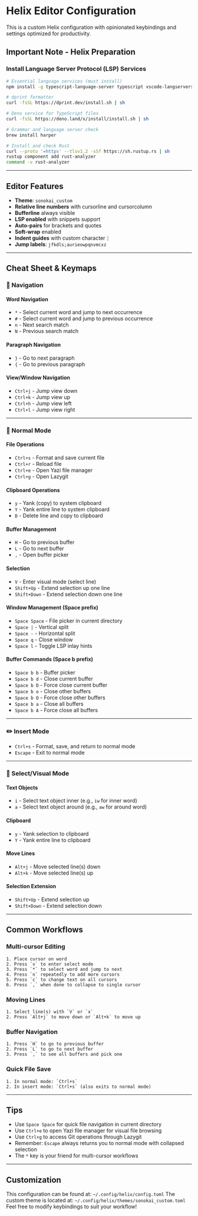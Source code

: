 # Helix Editor Configuration

This is a custom Helix configuration with opinionated keybindings and settings optimized for productivity.

## Important Note - Helix Preparation

### Install Language Server Protocol (LSP) Services

```sh
# Essential language services (must install)
npm install -g typescript-language-server typescript vscode-langservers-extracted emmet-ls prettier @postgrestools/postgrestools sql-formatter

# dprint formatter
curl -fsSL https://dprint.dev/install.sh | sh

# Deno service for TypeScript files
curl -fsSL https://deno.land/x/install/install.sh | sh

# Grammar and language server check
brew install harper

# Install and check Rust
curl --proto '=https' --tlsv1.2 -sSf https://sh.rustup.rs | sh
rustup component add rust-analyzer
command -v rust-analyzer
```

---

## Editor Features

- **Theme**: `sonokai_custom`
- **Relative line numbers** with cursorline and cursorcolumn
- **Bufferline** always visible
- **LSP enabled** with snippets support
- **Auto-pairs** for brackets and quotes
- **Soft-wrap** enabled
- **Indent guides** with custom character `┊`
- **Jump labels**: `jfkdls;aurieowpqnvmcxz`

---

## Cheat Sheet & Keymaps

### 🎯 Navigation

#### Word Navigation
- `*` - Select current word and jump to next occurrence
- `#` - Select current word and jump to previous occurrence
- `n` - Next search match
- `N` - Previous search match

#### Paragraph Navigation
- `}` - Go to next paragraph
- `{` - Go to previous paragraph

#### View/Window Navigation
- `Ctrl+j` - Jump view down
- `Ctrl+k` - Jump view up
- `Ctrl+h` - Jump view left
- `Ctrl+l` - Jump view right

---

### 📝 Normal Mode

#### File Operations
- `Ctrl+s` - Format and save current file
- `Ctrl+r` - Reload file
- `Ctrl+e` - Open Yazi file manager
- `Ctrl+g` - Open Lazygit

#### Clipboard Operations
- `y` - Yank (copy) to system clipboard
- `Y` - Yank entire line to system clipboard
- `D` - Delete line and copy to clipboard

#### Buffer Management
- `H` - Go to previous buffer
- `L` - Go to next buffer
- `,` - Open buffer picker

#### Selection
- `V` - Enter visual mode (select line)
- `Shift+Up` - Extend selection up one line
- `Shift+Down` - Extend selection down one line

#### Window Management (Space prefix)
- `Space Space` - File picker in current directory
- `Space |` - Vertical split
- `Space -` - Horizontal split
- `Space q` - Close window
- `Space l` - Toggle LSP inlay hints

#### Buffer Commands (Space b prefix)
- `Space b b` - Buffer picker
- `Space b d` - Close current buffer
- `Space b D` - Force close current buffer
- `Space b o` - Close other buffers
- `Space b O` - Force close other buffers
- `Space b a` - Close all buffers
- `Space b A` - Force close all buffers

---

### ✏️ Insert Mode

- `Ctrl+s` - Format, save, and return to normal mode
- `Escape` - Exit to normal mode

---

### 🎨 Select/Visual Mode

#### Text Objects
- `i` - Select text object inner (e.g., `iw` for inner word)
- `a` - Select text object around (e.g., `aw` for around word)

#### Clipboard
- `y` - Yank selection to clipboard
- `Y` - Yank entire line to clipboard

#### Move Lines
- `Alt+j` - Move selected line(s) down
- `Alt+k` - Move selected line(s) up

#### Selection Extension
- `Shift+Up` - Extend selection up
- `Shift+Down` - Extend selection down

---

## Common Workflows

### Multi-cursor Editing
```
1. Place cursor on word
2. Press `v` to enter select mode
3. Press `*` to select word and jump to next
4. Press `n` repeatedly to add more cursors
5. Press `c` to change text on all cursors
6. Press `,` when done to collapse to single cursor
```

### Moving Lines
```
1. Select line(s) with `V` or `x`
2. Press `Alt+j` to move down or `Alt+k` to move up
```

### Buffer Navigation
```
1. Press `H` to go to previous buffer
2. Press `L` to go to next buffer
3. Press `,` to see all buffers and pick one
```

### Quick File Save
```
1. In normal mode: `Ctrl+s`
2. In insert mode: `Ctrl+s` (also exits to normal mode)
```

---

## Tips

- Use `Space Space` for quick file navigation in current directory
- Use `Ctrl+e` to open Yazi file manager for visual file browsing
- Use `Ctrl+g` to access Git operations through Lazygit
- Remember: `Escape` always returns you to normal mode with collapsed selection
- The `*` key is your friend for multi-cursor workflows

---

## Customization

This configuration can be found at: `~/.config/helix/config.toml`
The custom theme is located at: `~/.config/helix/themes/sonokai_custom.toml`
Feel free to modify keybindings to suit your workflow!
